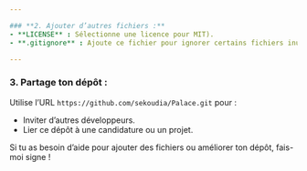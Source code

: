```yaml
---

### **2. Ajouter d’autres fichiers :**
- **LICENSE** : Sélectionne une licence pour MIT).  
- **.gitignore** : Ajoute ce fichier pour ignorer certains fichiers inutiles (par exemple, fichiers temporaires).  

---
```


### **3. Partage ton dépôt :**
Utilise l’URL `https://github.com/sekoudia/Palace.git` pour :  
- Inviter d’autres développeurs.  
- Lier ce dépôt à une candidature ou un projet.  

Si tu as besoin d’aide pour ajouter des fichiers ou améliorer ton dépôt, fais-moi signe !
